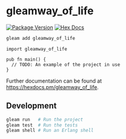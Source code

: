 # gleamway_of_life

[![Package Version](https://img.shields.io/hexpm/v/gleamway_of_life)](https://hex.pm/packages/gleamway_of_life)
[![Hex Docs](https://img.shields.io/badge/hex-docs-ffaff3)](https://hexdocs.pm/gleamway_of_life/)

```sh
gleam add gleamway_of_life
```
```gleam
import gleamway_of_life

pub fn main() {
  // TODO: An example of the project in use
}
```

Further documentation can be found at <https://hexdocs.pm/gleamway_of_life>.

## Development

```sh
gleam run   # Run the project
gleam test  # Run the tests
gleam shell # Run an Erlang shell
```
